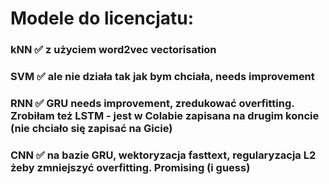 # Modele do licencjatu:
### kNN ✅ z użyciem word2vec vectorisation
### SVM ✅ ale nie działa tak jak bym chciała, needs improvement
### RNN ✅ GRU needs improvement, zredukować overfitting. Zrobiłam też LSTM - jest w Colabie zapisana na drugim koncie (nie chciało się zapisać na Gicie) 
### CNN ✅ na bazie GRU, wektoryzacja fasttext, regularyzacja L2 żeby zmniejszyć overfitting. Promising (i guess)
